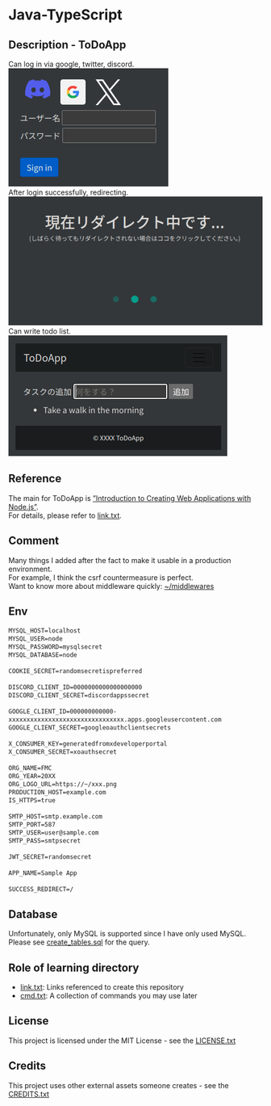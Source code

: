 # Java-TypeScript

## Description - ToDoApp

Can log in via google, twitter, discord.  
![alt text](https://github.com/bella2391/branding/blob/master/explain/learning/js_ts/login_form.png)  
After login successfully, redirecting.  
![alt text](https://github.com/bella2391/branding/blob/master/explain/learning/js_ts/redirect.png)  
Can write todo list.  
![alt text](https://github.com/bella2391/branding/blob/master/explain/learning/js_ts/todo.png)

## Reference

The main for ToDoApp is [”Introduction to Creating Web Applications with Node.js”](https://zenn.dev/wkb/books/node-tutorial).  
For details, please refer to [link.txt](/learning/link.txt).

## Comment

Many things I added after the fact to make it usable in a production environment.  
For example, I think the csrf countermeasure is perfect.  
Want to know more about middleware quickly: [~/middlewares](todoapp/src/middlewares)

## Env

```env
MYSQL_HOST=localhost
MYSQL_USER=node
MYSQL_PASSWORD=mysqlsecret
MYSQL_DATABASE=node

COOKIE_SECRET=randomsecretispreferred

DISCORD_CLIENT_ID=0000000000000000000
DISCORD_CLIENT_SECRET=discordappssecret

GOOGLE_CLIENT_ID=000000000000-xxxxxxxxxxxxxxxxxxxxxxxxxxxxxxxx.apps.googleusercontent.com
GOOGLE_CLIENT_SECRET=googleoauthclientsecrets

X_CONSUMER_KEY=generatedfromxdeveloperportal
X_CONSUMER_SECRET=xoauthsecret

ORG_NAME=FMC
ORG_YEAR=20XX
ORG_LOGO_URL=https://~/xxx.png
PRODUCTION_HOST=example.com
IS_HTTPS=true

SMTP_HOST=smtp.example.com
SMTP_PORT=587
SMTP_USER=user@sample.com
SMTP_PASS=smtpsecret

JWT_SECRET=randomsecret

APP_NAME=Sample App

SUCCESS_REDIRECT=/
```

## Database

Unfortunately, only MySQL is supported since I have only used MySQL.  
Please see [create_tables.sql](todoapp/create_tables.sql) for the query.

## Role of learning directory

- [link.txt](learning/link.txt):
 Links referenced to create this repository
- [cmd.txt](learning/cmd.txt):
 A collection of commands you may use later

## License

This project is licensed under the MIT License - see the [LICENSE.txt](LICENSE.txt)

## Credits

This project uses other external assets someone creates - see the [CREDITS.txt](CREDITS.txt)
